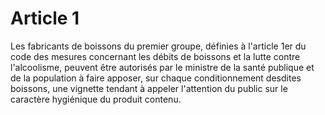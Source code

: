 # Article 1

Les fabricants de boissons du premier groupe, définies à l'article 1er du code des mesures concernant les débits de boissons et la lutte contre l'alcoolisme, peuvent être autorisés par le ministre de la santé publique et de la population à faire apposer, sur chaque conditionnement desdites boissons, une vignette tendant à appeler l'attention du public sur le caractère hygiénique du produit contenu.
